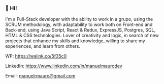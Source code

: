 ### 👋 Hi!

I'm a Full-Stack developer with the ability to work in a grupo, using the SCRUM methodology, with adaptability to work both on Front-end and Back-end, using Java Script, React & Redux, ExpressJS, Postgres, SQL, HTML & CSS technologies.
Lover of creativity and logic, in search of new projects that enhance my skills and knowledge, willing to share my experiences, and learn from others.

WP: https://walink.co/5f35c0 

LinkedIn: https://www.linkedin.com/in/manuelmaurodev

Email: manuelrmauro@gmail.com
